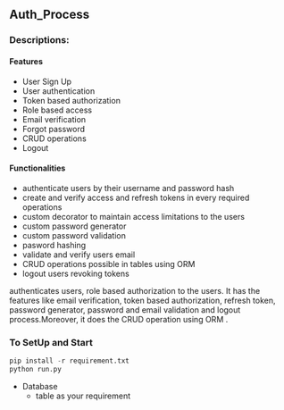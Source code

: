 ## Auth_Process
### Descriptions:
#### Features
- User Sign Up 
- User authentication
- Token based authorization
- Role based access
- Email verification
- Forgot password
- CRUD operations
- Logout
#### Functionalities
- authenticate users by their username and password hash 
- create and verify access and refresh tokens in every required operations
- custom decorator to maintain access limitations to the users
- custom password generator
- custom password validation
- pasword hashing
- validate and verify users email 
- CRUD operations possible in tables using ORM
- logout users revoking tokens

authenticates users, role based authorization to the users. It has the features like  email verification, token based authorization, refresh token, password generator, password and email validation and logout process.Moreover, it does the CRUD operation using ORM .



### To SetUp and Start
```python
pip install -r requirement.txt
python run.py
```

- Database
  - table as your requirement




  
  

